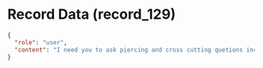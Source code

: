 # Record Data (record_129)

```json
{
  "role": "user",
  "content": "I need you to ask piercing and cross cutting quetions includign scenarios and heuristics that determines how well I believe that I am attractive to most women in the world?\n"
}
```
